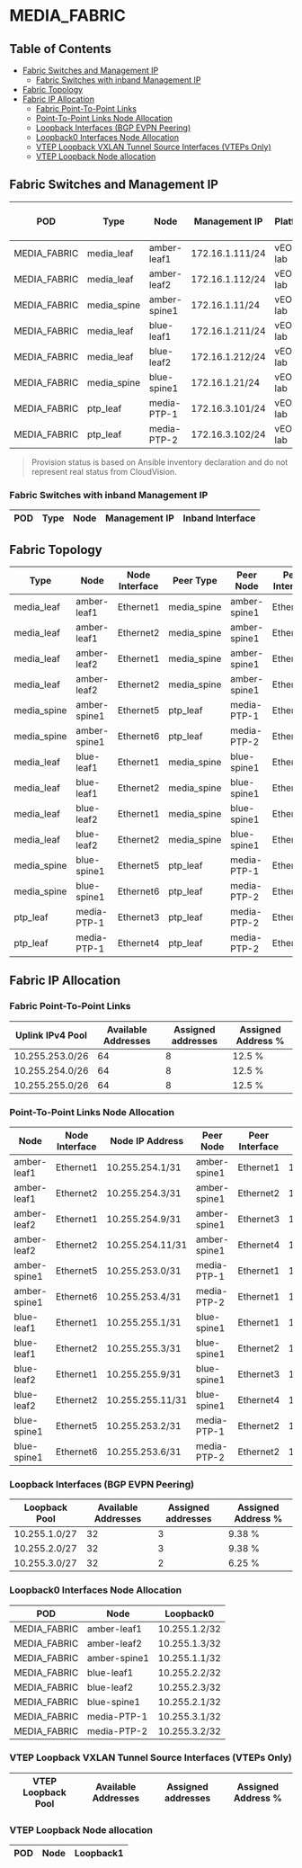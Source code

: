 # MEDIA_FABRIC

## Table of Contents

- [Fabric Switches and Management IP](#fabric-switches-and-management-ip)
  - [Fabric Switches with inband Management IP](#fabric-switches-with-inband-management-ip)
- [Fabric Topology](#fabric-topology)
- [Fabric IP Allocation](#fabric-ip-allocation)
  - [Fabric Point-To-Point Links](#fabric-point-to-point-links)
  - [Point-To-Point Links Node Allocation](#point-to-point-links-node-allocation)
  - [Loopback Interfaces (BGP EVPN Peering)](#loopback-interfaces-bgp-evpn-peering)
  - [Loopback0 Interfaces Node Allocation](#loopback0-interfaces-node-allocation)
  - [VTEP Loopback VXLAN Tunnel Source Interfaces (VTEPs Only)](#vtep-loopback-vxlan-tunnel-source-interfaces-vteps-only)
  - [VTEP Loopback Node allocation](#vtep-loopback-node-allocation)

## Fabric Switches and Management IP

| POD | Type | Node | Management IP | Platform | Provisioned in CloudVision | Serial Number |
| --- | ---- | ---- | ------------- | -------- | -------------------------- | ------------- |
| MEDIA_FABRIC | media_leaf | amber-leaf1 | 172.16.1.111/24 | vEOS-lab | Provisioned | - |
| MEDIA_FABRIC | media_leaf | amber-leaf2 | 172.16.1.112/24 | vEOS-lab | Provisioned | - |
| MEDIA_FABRIC | media_spine | amber-spine1 | 172.16.1.11/24 | vEOS-lab | Provisioned | - |
| MEDIA_FABRIC | media_leaf | blue-leaf1 | 172.16.1.211/24 | vEOS-lab | Provisioned | - |
| MEDIA_FABRIC | media_leaf | blue-leaf2 | 172.16.1.212/24 | vEOS-lab | Provisioned | - |
| MEDIA_FABRIC | media_spine | blue-spine1 | 172.16.1.21/24 | vEOS-lab | Provisioned | - |
| MEDIA_FABRIC | ptp_leaf | media-PTP-1 | 172.16.3.101/24 | vEOS-lab | Provisioned | - |
| MEDIA_FABRIC | ptp_leaf | media-PTP-2 | 172.16.3.102/24 | vEOS-lab | Provisioned | - |

> Provision status is based on Ansible inventory declaration and do not represent real status from CloudVision.

### Fabric Switches with inband Management IP

| POD | Type | Node | Management IP | Inband Interface |
| --- | ---- | ---- | ------------- | ---------------- |

## Fabric Topology

| Type | Node | Node Interface | Peer Type | Peer Node | Peer Interface |
| ---- | ---- | -------------- | --------- | ----------| -------------- |
| media_leaf | amber-leaf1 | Ethernet1 | media_spine | amber-spine1 | Ethernet1 |
| media_leaf | amber-leaf1 | Ethernet2 | media_spine | amber-spine1 | Ethernet2 |
| media_leaf | amber-leaf2 | Ethernet1 | media_spine | amber-spine1 | Ethernet3 |
| media_leaf | amber-leaf2 | Ethernet2 | media_spine | amber-spine1 | Ethernet4 |
| media_spine | amber-spine1 | Ethernet5 | ptp_leaf | media-PTP-1 | Ethernet1 |
| media_spine | amber-spine1 | Ethernet6 | ptp_leaf | media-PTP-2 | Ethernet1 |
| media_leaf | blue-leaf1 | Ethernet1 | media_spine | blue-spine1 | Ethernet1 |
| media_leaf | blue-leaf1 | Ethernet2 | media_spine | blue-spine1 | Ethernet2 |
| media_leaf | blue-leaf2 | Ethernet1 | media_spine | blue-spine1 | Ethernet3 |
| media_leaf | blue-leaf2 | Ethernet2 | media_spine | blue-spine1 | Ethernet4 |
| media_spine | blue-spine1 | Ethernet5 | ptp_leaf | media-PTP-1 | Ethernet2 |
| media_spine | blue-spine1 | Ethernet6 | ptp_leaf | media-PTP-2 | Ethernet2 |
| ptp_leaf | media-PTP-1 | Ethernet3 | ptp_leaf | media-PTP-2 | Ethernet3 |
| ptp_leaf | media-PTP-1 | Ethernet4 | ptp_leaf | media-PTP-2 | Ethernet4 |

## Fabric IP Allocation

### Fabric Point-To-Point Links

| Uplink IPv4 Pool | Available Addresses | Assigned addresses | Assigned Address % |
| ---------------- | ------------------- | ------------------ | ------------------ |
| 10.255.253.0/26 | 64 | 8 | 12.5 % |
| 10.255.254.0/26 | 64 | 8 | 12.5 % |
| 10.255.255.0/26 | 64 | 8 | 12.5 % |

### Point-To-Point Links Node Allocation

| Node | Node Interface | Node IP Address | Peer Node | Peer Interface | Peer IP Address |
| ---- | -------------- | --------------- | --------- | -------------- | --------------- |
| amber-leaf1 | Ethernet1 | 10.255.254.1/31 | amber-spine1 | Ethernet1 | 10.255.254.0/31 |
| amber-leaf1 | Ethernet2 | 10.255.254.3/31 | amber-spine1 | Ethernet2 | 10.255.254.2/31 |
| amber-leaf2 | Ethernet1 | 10.255.254.9/31 | amber-spine1 | Ethernet3 | 10.255.254.8/31 |
| amber-leaf2 | Ethernet2 | 10.255.254.11/31 | amber-spine1 | Ethernet4 | 10.255.254.10/31 |
| amber-spine1 | Ethernet5 | 10.255.253.0/31 | media-PTP-1 | Ethernet1 | 10.255.253.1/31 |
| amber-spine1 | Ethernet6 | 10.255.253.4/31 | media-PTP-2 | Ethernet1 | 10.255.253.5/31 |
| blue-leaf1 | Ethernet1 | 10.255.255.1/31 | blue-spine1 | Ethernet1 | 10.255.255.0/31 |
| blue-leaf1 | Ethernet2 | 10.255.255.3/31 | blue-spine1 | Ethernet2 | 10.255.255.2/31 |
| blue-leaf2 | Ethernet1 | 10.255.255.9/31 | blue-spine1 | Ethernet3 | 10.255.255.8/31 |
| blue-leaf2 | Ethernet2 | 10.255.255.11/31 | blue-spine1 | Ethernet4 | 10.255.255.10/31 |
| blue-spine1 | Ethernet5 | 10.255.253.2/31 | media-PTP-1 | Ethernet2 | 10.255.253.3/31 |
| blue-spine1 | Ethernet6 | 10.255.253.6/31 | media-PTP-2 | Ethernet2 | 10.255.253.7/31 |

### Loopback Interfaces (BGP EVPN Peering)

| Loopback Pool | Available Addresses | Assigned addresses | Assigned Address % |
| ------------- | ------------------- | ------------------ | ------------------ |
| 10.255.1.0/27 | 32 | 3 | 9.38 % |
| 10.255.2.0/27 | 32 | 3 | 9.38 % |
| 10.255.3.0/27 | 32 | 2 | 6.25 % |

### Loopback0 Interfaces Node Allocation

| POD | Node | Loopback0 |
| --- | ---- | --------- |
| MEDIA_FABRIC | amber-leaf1 | 10.255.1.2/32 |
| MEDIA_FABRIC | amber-leaf2 | 10.255.1.3/32 |
| MEDIA_FABRIC | amber-spine1 | 10.255.1.1/32 |
| MEDIA_FABRIC | blue-leaf1 | 10.255.2.2/32 |
| MEDIA_FABRIC | blue-leaf2 | 10.255.2.3/32 |
| MEDIA_FABRIC | blue-spine1 | 10.255.2.1/32 |
| MEDIA_FABRIC | media-PTP-1 | 10.255.3.1/32 |
| MEDIA_FABRIC | media-PTP-2 | 10.255.3.2/32 |

### VTEP Loopback VXLAN Tunnel Source Interfaces (VTEPs Only)

| VTEP Loopback Pool | Available Addresses | Assigned addresses | Assigned Address % |
| --------------------- | ------------------- | ------------------ | ------------------ |

### VTEP Loopback Node allocation

| POD | Node | Loopback1 |
| --- | ---- | --------- |
